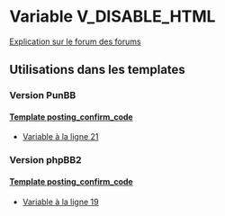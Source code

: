 # Variable V_DISABLE_HTML
[Explication sur le forum des forums](http://forum.forumactif.com/t294113-listing-des-variables#V_DISABLE_HTML)
## Utilisations dans les templates
### Version PunBB
#### [Template posting_confirm_code](punbb/posting_confirm_code.md)
* [Variable à la ligne 21](../punbb/posting_confirm_code.tpl#L21)
### Version phpBB2
#### [Template posting_confirm_code](subsilver/posting_confirm_code.md)
* [Variable à la ligne 19](../subsilver/posting_confirm_code.tpl#L19)